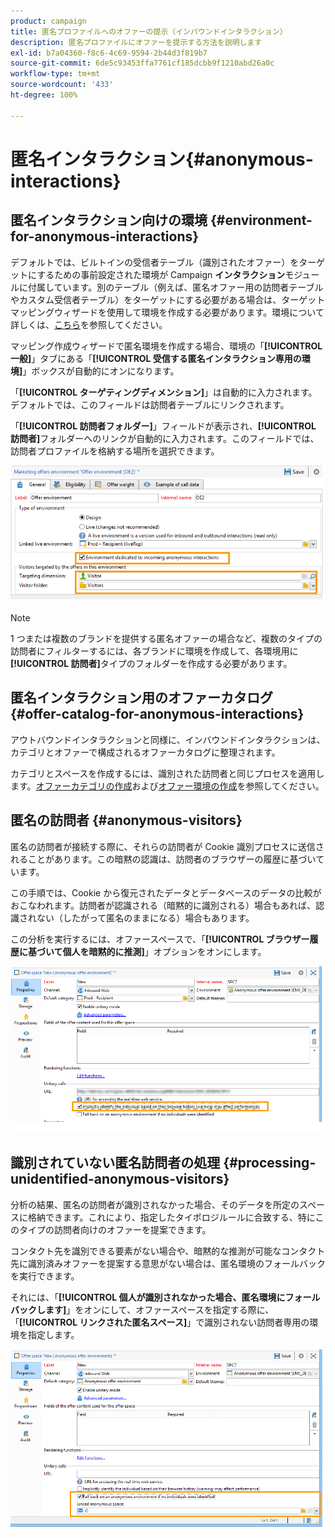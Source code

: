 ```yaml
---
product: campaign
title: 匿名プロファイルへのオファーの提示（インバウンドインタラクション）
description: 匿名プロファイルにオファーを提示する方法を説明します
exl-id: b7a04360-f8c6-4c69-9594-2b44d3f819b7
source-git-commit: 6de5c93453ffa7761cf185dcbb9f1210abd26a0c
workflow-type: tm+mt
source-wordcount: '433'
ht-degree: 100%

---
```


# 匿名インタラクション{#anonymous-interactions}

## 匿名インタラクション向けの環境 {#environment-for-anonymous-interactions}

デフォルトでは、ビルトインの受信者テーブル（識別されたオファー）をターゲットにするための事前設定された環境が Campaign **インタラクション**&#x200B;モジュールに付属しています。別のテーブル（例えば、匿名オファー用の訪問者テーブルやカスタム受信者テーブル）をターゲットにする必要がある場合は、ターゲットマッピングウィザードを使用して環境を作成する必要があります。環境について詳しくは、[こちら](interaction-env.md)を参照してください。

マッピング作成ウィザードで匿名環境を作成する場合、環境の「**[!UICONTROL 一般]**」タブにある「**[!UICONTROL 受信する匿名インタラクション専用の環境]**」ボックスが自動的にオンになります。

「**[!UICONTROL ターゲティングディメンション]**」は自動的に入力されます。デフォルトでは、このフィールドは訪問者テーブルにリンクされます。

「**[!UICONTROL 訪問者フォルダー]**」フィールドが表示され、**[!UICONTROL 訪問者]**&#x200B;フォルダーへのリンクが自動的に入力されます。このフィールドでは、訪問者プロファイルを格納する場所を選択できます。

![](assets/anonymous_environment_option.png)

>[!NOTE]
>
>1 つまたは複数のブランドを提供する匿名オファーの場合など、複数のタイプの訪問者にフィルターするには、各ブランドに環境を作成して、各環境用に&#x200B;**[!UICONTROL 訪問者]**&#x200B;タイプのフォルダーを作成する必要があります。

## 匿名インタラクション用のオファーカタログ {#offer-catalog-for-anonymous-interactions}

アウトバウンドインタラクションと同様に、インバウンドインタラクションは、カテゴリとオファーで構成されるオファーカタログに整理されます。

カテゴリとスペースを作成するには、識別された訪問者と同じプロセスを適用します。[オファーカテゴリの作成](interaction-offer-catalog.md#creating-offer-categories)および[オファー環境の作成](interaction-env.md#creating-an-offer-environment)を参照してください。

## 匿名の訪問者 {#anonymous-visitors}

匿名の訪問者が接続する際に、それらの訪問者が Cookie 識別プロセスに送信されることがあります。この暗黙の認識は、訪問者のブラウザーの履歴に基づいています。

この手順では、Cookie から復元されたデータとデータベースのデータの比較がおこなわれます。訪問者が認識される（暗黙的に識別される）場合もあれば、認識されない（したがって匿名のままになる）場合もあります。

この分析を実行するには、オファースペースで、「**[!UICONTROL ブラウザー履歴に基づいて個人を暗黙的に推測]**」オプションをオンにします。

![](assets/identification_anonymous_visitors.png)

## 識別されていない匿名訪問者の処理 {#processing-unidentified-anonymous-visitors}

分析の結果、匿名の訪問者が識別されなかった場合、そのデータを所定のスペースに格納できます。これにより、指定したタイポロジルールに合致する、特にこのタイプの訪問者向けのオファーを提案できます。

コンタクト先を識別できる要素がない場合や、暗黙的な推測が可能なコンタクト先に識別済みオファーを提案する意思がない場合は、匿名環境のフォールバックを実行できます。

それには、「**[!UICONTROL 個人が識別されなかった場合、匿名環境にフォールバックします]**」をオンにして、オファースペースを指定する際に、「**[!UICONTROL リンクされた匿名スペース]**」で識別されない訪問者専用の環境を指定します。

![](assets/anonymous_to_anonymous_environment.png)
